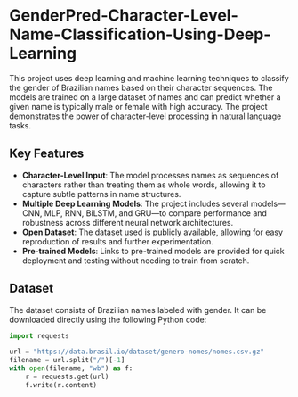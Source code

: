 # GenderPred-Character-Level-Name-Classification-Using-Deep-Learning


This project uses deep learning and machine learning techniques to classify the gender of Brazilian names based on their character sequences. The models are trained on a large dataset of names and can predict whether a given name is typically male or female with high accuracy. The project demonstrates the power of character-level processing in natural language tasks.

## Key Features
- **Character-Level Input**: The model processes names as sequences of characters rather than treating them as whole words, allowing it to capture subtle patterns in name structures.
- **Multiple Deep Learning Models**: The project includes several models—CNN, MLP, RNN, BiLSTM, and GRU—to compare performance and robustness across different neural network architectures.
- **Open Dataset**: The dataset used is publicly available, allowing for easy reproduction of results and further experimentation.
- **Pre-trained Models**: Links to pre-trained models are provided for quick deployment and testing without needing to train from scratch.

## Dataset
The dataset consists of Brazilian names labeled with gender. It can be downloaded directly using the following Python code:

```python
import requests

url = "https://data.brasil.io/dataset/genero-nomes/nomes.csv.gz"
filename = url.split("/")[-1]
with open(filename, "wb") as f:
    r = requests.get(url)
    f.write(r.content)
